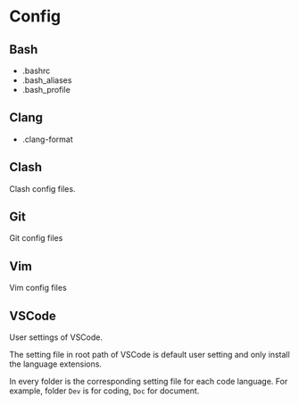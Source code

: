 # Config

## Bash

- .bashrc
- .bash_aliases
- .bash_profile

## Clang

- .clang-format

## Clash

Clash config files.

## Git

Git config files

## Vim

Vim config files

## VSCode
User settings of VSCode.

The setting file in root path of VSCode is default user setting and only install the language extensions.

In every folder is the corresponding setting file for each code language. For example, folder `Dev` is for coding, `Doc` for document.
